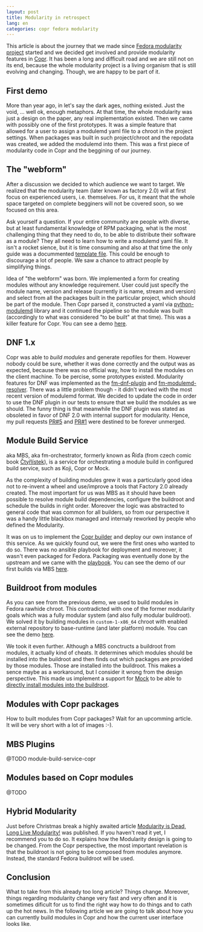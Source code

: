 ```yaml
---
layout: post
title: Modularity in retrospect
lang: en
categories: copr fedora modularity
---
```


This article is about the journey that we made since [Fedora modularity project](https://docs.pagure.org/modularity/) started and we decided get involved and provide modularity features in [Copr](http://copr.fedoraproject.org/). It has been a long and difficult road and we are still not on its end, because the whole modularity project is a living organism that is still evolving and changing. Though, we are happy to be part of it.


## First demo
More than year ago, in let's say the dark ages, nothing existed. Just the void, ... well ok, enough metaphors. At that time, the whole modularity was just a design on the paper, any real implementation existed. Then we came with possibly one of the first prototypes. It was a simple feature that allowed for a user to assign a modulemd yaml file to a chroot in the project settings. When packages was built in such project/chroot and the repodata was created, we added the modulemd into them. This was a first piece of modularity code in Copr and the beggining of our journey.


## The "webform"
After a discussion we decided to which audience we want to target. We realized that the modularity team (later known as factory 2.0) will at first focus on experienced users, i.e. themselves. For us, it meant that the whole space targeted on complete begginers will not be covered soon, so we focused on this area.

Ask yourself a question. If your entire community are people with diverse, but at least fundamental knowledge of RPM packaging, what is the most challenging thing that they need to do, to be able to distribute their software as a module? They all need to learn how to write a modulemd yaml file. It isn't a rocket sience, but it is time consuming and also at that time the only guide was a docummented [template file](https://pagure.io/modulemd/blob/master/f/spec.yaml). This could be enough to discourage a lot of people. We saw a chance to attract people by simplifying things.

Idea of "the webform" was born. We implemented a form for creating modules without any knowledge requirement. User could just specify the module name, version and release (currently it is name, stream and version) and select from all the packages built in the particular project, which should be part of the module. Then Copr parsed it, constructed a yaml via [python-modulemd](http://modulemd.readthedocs.io) library and it continued the pipeline so the module was built (accordingly to what was considered "to be built" at that time). This was a killer feature for Copr. You can see a demo [here](https://www.youtube.com/watch?v=uNW8QEzsdDg).


## DNF 1.x
Copr was able to _build modules_ and generate repofiles for them. However nobody could be sure, whether it was done correctly and the output was as expected, because there was no official way, how to install the modules on the client machine. To be percise, some prototypes existed. Modularity features for DNF was implemented as the [fm-dnf-plugin](https://pagure.io/fm-dnf-plugin) and [fm-modulemd-resolver](https://pagure.io/fm-modulemd-resolver). There was a little problem though - it didn't worked with the most recent version of modulemd format. We decided to update the code in order to use the DNF plugin in our tests to ensure that we build the modules as we should. The funny thing is that meanwhile the DNF plugin was stated as obsoleted in favor of DNF 2.0 with internal support for modularity. Hence, my pull requests [PR#5](https://pagure.io/fm-dnf-plugin/pull-request/5) and [PR#1](https://pagure.io/fm-modulemd-resolver/pull-request/1) were destined to be forever unmerged.


## Module Build Service
aka MBS, aka fm-orchestrator, formerly known as Říďa (from czech comic book [Čtyřlístek](https://comicsdb.cz/comics/1312/ctyrlistek-092-rida-to-zaridi)), is a service for orchestrating a module build in configured build service, such as Koji, Copr or Mock.

As the complexity of building modules grew it was a particularly good idea not to re-invent a wheel and use/improve a tools that Factory 2.0 already created. The most important for us was MBS as it should have been possible to resolve module build dependencies, configure the buildroot and schedule the builds in right order. Moreover the logic was abstracted to general code that was common for all builders, so from our perspective it was a handy little blackbox managed and internaly reworked by people who defined the Modularity.

It was on us to implement the [Copr builder](https://pagure.io/copr/module-build-service-copr/blob/master/f/module_build_service_copr/builder/CoprModuleBuilder.py) and deploy our own instance of this service. As we quickly found out, we were the first ones who wanted to do so. There was no ansible playbook for deployment and moreover, it wasn't even packaged for Fedora. Packaging was eventuelly done by the upstream and we came with the [playbook](https://pagure.io/fm-orchestrator/issue/220). You can see the demo of our first builds via MBS [here](https://www.youtube.com/watch?v=28wJ5qT8glA).


## Buildroot from modules
As you can see from the previous demo, we used to build modules in Fedora rawhide chroot. This contradicted with one of the former modularity goals which was a fully modular system (and also fully modular buildroot). We solved it by building modules in `custom-1-x86_64` chroot with enabled external repository to base-runtime (and later platform) module. You can see the demo [here](https://www.youtube.com/watch?v=mlo27-CIXD8).

We took it even further. Although a MBS conctructs a buildroot from modules, it actually kind of cheats. It determines which modules should be installed into the buildroot and then finds out which packages are provided by those modules. Those are installed into the buildroot. This makes a sence maybe as a workaround, but I consider it wrong from the design perspective. This made us implement a support for [Mock](https://github.com/rpm-software-management/mock) to be able to [directly install modules into the buildroot](https://github.com/rpm-software-management/mock/wiki/Release-Notes-1.4.2).


## Modules with Copr packages
How to built modules from Copr packages? Wait for an upcomming article. It will be very short with a lot of images :-).


## MBS Plugins
@TODO module-build-service-copr


## Modules based on Copr modules
@TODO


## Hybrid Modularity
Just before Christmas break a highly awaited article [Modularity is Dead, Long Live Modularity!](https://communityblog.fedoraproject.org/modularity-dead-long-live-modularity/) was published. If you haven't read it yet, I recommend you to do so. It explains how the Modularity design is going to be changed. From the Copr perspective, the most important revelation is that the buildroot is not going to be composed from modules anymore. Instead, the standard Fedora buildroot will be used.


## Conclusion
What to take from this already too long article? Things change. Moreover, things regarding modularity change very fast and very often and it is sometimes dificult for us to find the right way how to do things and to cath up the hot news. In the following article we are going to talk about how you can currently build modules in Copr and how the current user interface looks like.
